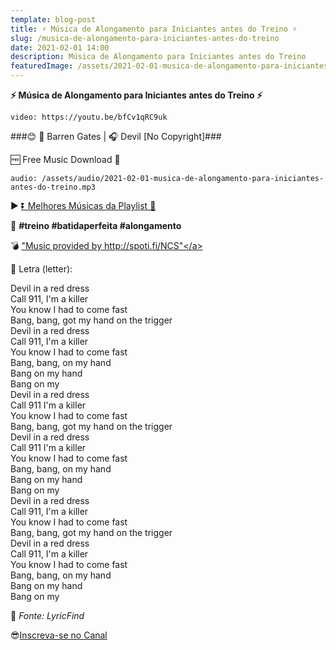 ```yaml
---
template: blog-post
title: ⚡ Música de Alongamento para Iniciantes antes do Treino ⚡
slug: /musica-de-alongamento-para-iniciantes-antes-do-treino
date: 2021-02-01 14:00
description: Música de Alongamento para Iniciantes antes do Treino
featuredImage: /assets/2021-02-01-musica-de-alongamento-para-iniciantes-antes-do-treino.jpg
---
```

**⚡ Música de Alongamento para Iniciantes antes do Treino ⚡**

<!-- #1: Embed through web URL -->
`video: https://youtu.be/bfCv1qRC9uk`

###😊 🎤 Barren Gates | 🎧 Devil [No Copyright]###

🆓 Free Music Download 🔽

`audio: /assets/audio/2021-02-01-musica-de-alongamento-para-iniciantes-antes-do-treino.mp3`

▶ <a href='https://www.youtube.com/watch?v=WBrEy85Q5W4&list=PLM1nZ8E73E3Pvwma0mKPruAnPQkHsQCl7' rel="nofollow noopener noreferrer" target="_blank">⏬ Melhores Músicas da Playlist 💙 </a>
 
🎼 **#treino #batidaperfeita #alongamento**

💣 <a href='http://spoti.fi/NCS' rel="nofollow noopener noreferrer" target="_blank">"Music provided by http://spoti.fi/NCS"</a>

🎼 Letra (letter):

Devil in a red dress<br/>
Call 911, I'm a killer<br/>
You know I had to come fast<br/>
Bang, bang, got my hand on the trigger<br/>
Devil in a red dress<br/>
Call 911, I'm a killer<br/>
You know I had to come fast<br/>
Bang, bang, on my hand<br/>
Bang on my hand<br/>
Bang on my<br/>
Devil in a red dress<br/>
Call 911 I'm a killer<br/>
You know I had to come fast<br/>
Bang, bang, got my hand on the trigger<br/>
Devil in a red dress<br/>
Call 911 I'm a killer<br/>
You know I had to come fast<br/>
Bang, bang, on my hand<br/>
Bang on my hand<br/>
Bang on my<br/>
Devil in a red dress<br/>
Call 911, I'm a killer<br/>
You know I had to come fast<br/>
Bang, bang, got my hand on the trigger<br/>
Devil in a red dress<br/>
Call 911, I'm a killer<br/>
You know I had to come fast<br/>
Bang, bang, on my hand<br/>
Bang on my hand<br/>
Bang on my<br/>

🎼
*Fonte: LyricFind*

😎<a href='https://batidaperfeita.confira.link/youtube' rel="noopener noreferrer" target="_blank">Inscreva-se no Canal</a>